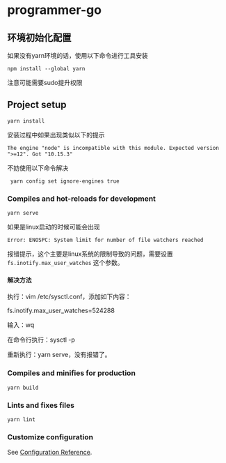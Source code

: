 # programmer-go

## 环境初始化配置
如果没有yarn环境的话，使用以下命令进行工具安装
```shell
npm install --global yarn
```
注意可能需要sudo提升权限

## Project setup
```
yarn install
```

安装过程中如果出现类似以下的提示
```
The engine "node" is incompatible with this module. Expected version ">=12". Got "10.15.3"
```
不妨使用以下命令解决
```
 yarn config set ignore-engines true
```


### Compiles and hot-reloads for development
```
yarn serve
```

如果是linux启动的时候可能会出现
```
Error: ENOSPC: System limit for number of file watchers reached
```
报错提示，这个主要是linux系统的限制导致的问题，需要设置` fs.inotify.max_user_watches` 这个参数。

#### 解决方法
执行：vim /etc/sysctl.conf，添加如下内容：

fs.inotify.max_user_watches=524288

输入：wq

在命令行执行：sysctl -p

重新执行：yarn serve，没有报错了。


### Compiles and minifies for production
```
yarn build
```

### Lints and fixes files
```
yarn lint
```

### Customize configuration
See [Configuration Reference](https://cli.vuejs.org/config/).
